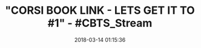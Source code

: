 ---
title: '"CORSI BOOK LINK - LETS GET IT TO #1" - #CBTS_Stream'
name: 'Killing the Deep State: The Fight to Save President Trump'
date: '2018-03-14 01:15:36'
buy_now: >-
  https://www.amazon.com/Killing-Deep-State-Fight-President/dp/1630061026?SubscriptionId=AKIAIA5RBQIWQVTCUEUQ&tag=coldcutdeals-20&linkCode=xm2&camp=2025&creative=165953&creativeASIN=1630061026
description_markdown: |-
  Killing the Deep State: The Fight to Save President Trump

   
tweet_id_str: '973729322434473986'
price: $29.99
you_save: ''
asin: '1630061026'
image: 'https://images-na.ssl-images-amazon.com/images/I/5109gZHTbtL.jpg'

---